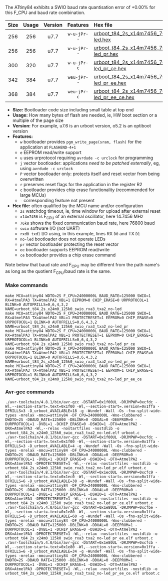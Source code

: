 The ATtiny84 exhibits a SWIO baud rate quantisation error of +0.00% for this F_CPU and baud rate combination.

|Size|Usage|Version|Features|Hex file|
|:-:|:-:|:-:|:-:|:--|
|256|256|u7.7|`w-u-jPr--`|[urboot_t84_2s_x14m7456_76k8_swio_rxa3_txa2_no-led.hex](https://raw.githubusercontent.com/stefanrueger/urboot.hex/main/boards/luminet/attiny84/watchdog_2_s/external_oscillator/14m745600_hz/++76k8_baud/swio_rxa3_txa2/no-led/urboot_t84_2s_x14m7456_76k8_swio_rxa3_txa2_no-led.hex)|
|256|256|u7.7|`w-u-jPr--`|[urboot_t84_2s_x14m7456_76k8_swio_rxa3_txa2_no-led_pr.hex](https://raw.githubusercontent.com/stefanrueger/urboot.hex/main/boards/luminet/attiny84/watchdog_2_s/external_oscillator/14m745600_hz/++76k8_baud/swio_rxa3_txa2/no-led/urboot_t84_2s_x14m7456_76k8_swio_rxa3_txa2_no-led_pr.hex)|
|300|320|u7.7|`w-u-jPr-c`|[urboot_t84_2s_x14m7456_76k8_swio_rxa3_txa2_no-led_pr_ce.hex](https://raw.githubusercontent.com/stefanrueger/urboot.hex/main/boards/luminet/attiny84/watchdog_2_s/external_oscillator/14m745600_hz/++76k8_baud/swio_rxa3_txa2/no-led/urboot_t84_2s_x14m7456_76k8_swio_rxa3_txa2_no-led_pr_ce.hex)|
|342|384|u7.7|`weu-jPr--`|[urboot_t84_2s_x14m7456_76k8_swio_rxa3_txa2_no-led_pr_ee.hex](https://raw.githubusercontent.com/stefanrueger/urboot.hex/main/boards/luminet/attiny84/watchdog_2_s/external_oscillator/14m745600_hz/++76k8_baud/swio_rxa3_txa2/no-led/urboot_t84_2s_x14m7456_76k8_swio_rxa3_txa2_no-led_pr_ee.hex)|
|368|384|u7.7|`weu-jPr-c`|[urboot_t84_2s_x14m7456_76k8_swio_rxa3_txa2_no-led_pr_ee_ce.hex](https://raw.githubusercontent.com/stefanrueger/urboot.hex/main/boards/luminet/attiny84/watchdog_2_s/external_oscillator/14m745600_hz/++76k8_baud/swio_rxa3_txa2/no-led/urboot_t84_2s_x14m7456_76k8_swio_rxa3_txa2_no-led_pr_ee_ce.hex)|

- **Size:** Bootloader code size including small table at top end
- **Usage:** How many bytes of flash are needed, ie, HW boot section or a multiple of the page size
- **Version:** For example, u7.6 is an urboot version, o5.2 is an optiboot version
- **Features:**
  + `w` bootloader provides `pgm_write_page(sram, flash)` for the application at `FLASHEND-4+1`
  + `e` EEPROM read/write support
  + `u` uses urprotocol requiring `avrdude -c urclock` for programming
  + `j` vector bootloader: applications *need to be patched externally*, eg, using `avrdude -c urclock`
  + `P` vector bootloader only: protects itself and reset vector from being overwritten
  + `r` preserves reset flags for the application in the register R2
  + `c` bootloader provides chip erase functionality (recommended for large MCUs)
  + `-` corresponding feature not present
- **Hex file:** often qualified by the MCU name and/or configuration
  + `2s` watchdog timeout, ie, time window for upload after external reset
  + `x14m7456` is F<sub>CPU</sub> of an external oscillator, here 14.7456 MHz
  + `76k8` shows the fixed communication baud rate, here 76800 baud
  + `swio` software I/O (not UART)
  + `rxd0 txd1` I/O using, in this example, lines RX `D0` and TX `D1`
  + `no-led` bootloader does not operate LEDs
  + `pr` vector bootloader protecting the reset vector
  + `ee` bootloader supports EEPROM read/write
  + `ce` bootloader provides a chip erase command


Note below that baud rate and F<sub>CPU</sub> may be different from the path name's as long as the quotient F<sub>CPU</sub>/baud rate is the same.

### Make commands
```
make MCU=attiny84 WDTO=2S F_CPU=24000000L BAUD_RATE=125000 SWIO=1 RX=AtmelPA3 TX=AtmelPA2 VBL=1 EEPROM=0 CHIP_ERASE=0 URPROTOCOL=1 BLINK=0 AUTOFRILLS=0,6,4,3,2 NAME=urboot_t84_2s_x24m0_125k0_swio_rxa3_txa2_no-led
make MCU=attiny84 WDTO=2S F_CPU=24000000L BAUD_RATE=125000 SWIO=1 RX=AtmelPA3 TX=AtmelPA2 VBL=1 PROTECTRESET=1 EEPROM=0 CHIP_ERASE=0 URPROTOCOL=1 BLINK=0 AUTOFRILLS=0,6,4,3,2 NAME=urboot_t84_2s_x24m0_125k0_swio_rxa3_txa2_no-led_pr
make MCU=attiny84 WDTO=2S F_CPU=24000000L BAUD_RATE=125000 SWIO=1 RX=AtmelPA3 TX=AtmelPA2 VBL=1 PROTECTRESET=1 EEPROM=0 CHIP_ERASE=1 URPROTOCOL=1 BLINK=0 AUTOFRILLS=0,6,4,3,2 NAME=urboot_t84_2s_x24m0_125k0_swio_rxa3_txa2_no-led_pr_ce
make MCU=attiny84 WDTO=2S F_CPU=24000000L BAUD_RATE=125000 SWIO=1 RX=AtmelPA3 TX=AtmelPA2 VBL=1 PROTECTRESET=1 EEPROM=1 CHIP_ERASE=0 URPROTOCOL=1 BLINK=0 AUTOFRILLS=0,6,4,3,2 NAME=urboot_t84_2s_x24m0_125k0_swio_rxa3_txa2_no-led_pr_ee
make MCU=attiny84 WDTO=2S F_CPU=24000000L BAUD_RATE=125000 SWIO=1 RX=AtmelPA3 TX=AtmelPA2 VBL=1 PROTECTRESET=1 EEPROM=1 CHIP_ERASE=1 URPROTOCOL=1 BLINK=0 AUTOFRILLS=0,6,4,3,2 NAME=urboot_t84_2s_x24m0_125k0_swio_rxa3_txa2_no-led_pr_ee_ce
```

### Avr-gcc commands
```
./avr-toolchain/4.8.1/bin/avr-gcc -DSTART=0x1f00UL -DRJMPWP=0xcfdc -Wl,--section-start=.text=0x1f00 -Wl,--section-start=.version=0x1ffa -DFRILLS=3 -D_urboot_AVAILABLE=18 -g -Wundef -Wall -Os -fno-split-wide-types -mrelax -mmcu=attiny84 -DF_CPU=24000000L -Wno-clobbered -DWDTO=2S -DBAUD_RATE=125000 -DBLINK=0 -DDUAL=0 -DEEPROM=0 -DURPROTOCOL=1 -DVBL=1 -DCHIP_ERASE=0 -DSWIO=1 -DTX=AtmelPA2 -DRX=AtmelPA3 -Wl,--relax -nostartfiles -nostdlib -o urboot_t84_2s_x24m0_125k0_swio_rxa3_txa2_no-led.elf urboot.c
./avr-toolchain/4.8.1/bin/avr-gcc -DSTART=0x1f00UL -DRJMPWP=0xcfdc -Wl,--section-start=.text=0x1f00 -Wl,--section-start=.version=0x1ffa -DFRILLS=3 -D_urboot_AVAILABLE=4 -g -Wundef -Wall -Os -fno-split-wide-types -mrelax -mmcu=attiny84 -DF_CPU=24000000L -Wno-clobbered -DWDTO=2S -DBAUD_RATE=125000 -DBLINK=0 -DDUAL=0 -DEEPROM=0 -DURPROTOCOL=1 -DVBL=1 -DCHIP_ERASE=0 -DSWIO=1 -DTX=AtmelPA2 -DRX=AtmelPA3 -DPROTECTRESET=1 -Wl,--relax -nostartfiles -nostdlib -o urboot_t84_2s_x24m0_125k0_swio_rxa3_txa2_no-led_pr.elf urboot.c
./avr-toolchain/4.8.1/bin/avr-gcc -DSTART=0x1ec0UL -DRJMPWP=0xcfc9 -Wl,--section-start=.text=0x1ec0 -Wl,--section-start=.version=0x1ffa -DFRILLS=6 -D_urboot_AVAILABLE=38 -g -Wundef -Wall -Os -fno-split-wide-types -mrelax -mmcu=attiny84 -DF_CPU=24000000L -Wno-clobbered -DWDTO=2S -DBAUD_RATE=125000 -DBLINK=0 -DDUAL=0 -DEEPROM=0 -DURPROTOCOL=1 -DVBL=1 -DCHIP_ERASE=1 -DSWIO=1 -DTX=AtmelPA2 -DRX=AtmelPA3 -DPROTECTRESET=1 -Wl,--relax -nostartfiles -nostdlib -o urboot_t84_2s_x24m0_125k0_swio_rxa3_txa2_no-led_pr_ce.elf urboot.c
./avr-toolchain/5.4.0/bin/avr-gcc -DSTART=0x1e80UL -DRJMPWP=0xcfbe -Wl,--section-start=.text=0x1e80 -Wl,--section-start=.version=0x1ffa -DFRILLS=6 -D_urboot_AVAILABLE=60 -g -Wundef -Wall -Os -fno-split-wide-types -mrelax -mmcu=attiny84 -DF_CPU=24000000L -Wno-clobbered -DWDTO=2S -DBAUD_RATE=125000 -DBLINK=0 -DDUAL=0 -DEEPROM=1 -DURPROTOCOL=1 -DVBL=1 -DCHIP_ERASE=0 -DSWIO=1 -DTX=AtmelPA2 -DRX=AtmelPA3 -DPROTECTRESET=1 -Wl,--relax -nostartfiles -nostdlib -o urboot_t84_2s_x24m0_125k0_swio_rxa3_txa2_no-led_pr_ee.elf urboot.c
./avr-toolchain/5.4.0/bin/avr-gcc -DSTART=0x1e80UL -DRJMPWP=0xcfcb -Wl,--section-start=.text=0x1e80 -Wl,--section-start=.version=0x1ffa -DFRILLS=6 -D_urboot_AVAILABLE=34 -g -Wundef -Wall -Os -fno-split-wide-types -mrelax -mmcu=attiny84 -DF_CPU=24000000L -Wno-clobbered -DWDTO=2S -DBAUD_RATE=125000 -DBLINK=0 -DDUAL=0 -DEEPROM=1 -DURPROTOCOL=1 -DVBL=1 -DCHIP_ERASE=1 -DSWIO=1 -DTX=AtmelPA2 -DRX=AtmelPA3 -DPROTECTRESET=1 -Wl,--relax -nostartfiles -nostdlib -o urboot_t84_2s_x24m0_125k0_swio_rxa3_txa2_no-led_pr_ee_ce.elf urboot.c
```

